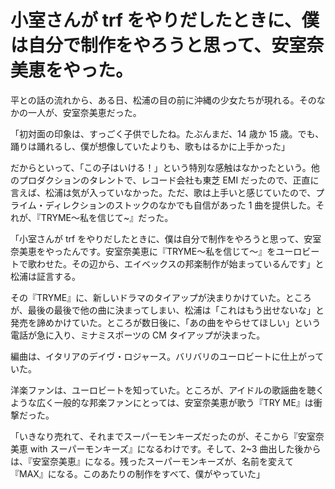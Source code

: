# 小室さんが trf をやりだしたときに、僕は自分で制作をやろうと思って、安室奈美恵をやった。

平との話の流れから、ある日、松浦の目の前に沖縄の少女たちが現れる。そのなかの一人が、安室奈美恵だった。

「初対面の印象は、すっごく子供でしたね。たぶんまだ、14 歳か 15 歳。でも、踊りは踊れるし、僕が想像していたよりも、歌もはるかに上手かった」

だからといって、「この子はいける！」という特別な感触はなかったという。他のプロダクションのタレントで、レコード会社も東芝 EMI だったので、正直に言えば、松浦は気が入っていなかった。ただ、歌は上手いと感じていたので、プライム・ディレクションのストックのなかでも自信があった 1 曲を提供した。それが、『TRYME〜私を信じて~』だった。

「小室さんが trf をやりだしたときに、僕は自分で制作をやろうと思って、安室奈美恵をやったんです。安室奈美恵に『TRYME〜私を信じて〜』をユーロビートで歌わせた。その辺から、エイベックスの邦楽制作が始まっているんです」と松浦は証言する。

その『TRYME』に、新しいドラマのタイアップが決まりかけていた。ところが、最後の最後で他の曲に決まってしまい、松浦は「これはもう出せないな」と発売を諦めかけていた。ところが数日後に、「あの曲をやらせてほしい」という電話が急に入り、ミナミスポーツの CM タイアップが決まった。

編曲は、イタリアのデイヴ・ロジャース。バリバリのユーロビートに仕上がっていた。

洋楽ファンは、ユーロビートを知っていた。ところが、アイドルの歌謡曲を聴くような広く一般的な邦楽ファンにとっては、安室奈美恵が歌う『TRY ME』は衝撃だった。

「いきなり売れて、それまでスーパーモンキーズだったのが、そこから『安室奈美恵 with スーパーモンキーズ』になるわけです。そして、2~3 曲出した後からは、『安室奈美恵』になる。残ったスーパーモンキーズが、名前を変えて『MAX』になる。このあたりの制作をすべて、僕がやっていた」
